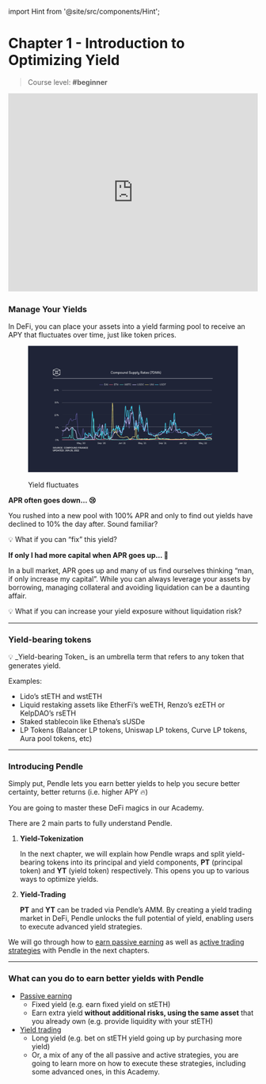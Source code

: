 import Hint from '@site/src/components/Hint';

# Chapter 1 - Introduction to Optimizing Yield

> Course level: **#beginner**

<iframe height="400" width="100%" src="https://www.youtube.com/embed/SyjPDpjU6-s" title="Video" frameBorder="0" allow="accelerometer; autoplay; clipboard-write; encrypted-media; gyroscope; picture-in-picture" allowFullScreen></iframe>

### Manage Your Yields

In DeFi, you can place your assets into a yield farming pool to receive an APY that fluctuates over time, just like token prices.

<figure><img src="/pendle-academy/imgs/image (45).png" alt="" /><figcaption><p>Yield fluctuates</p></figcaption></figure>

**APR often goes down… 😢**

You rushed into a new pool with 100% APR and only to find out yields have declined to 10% the day after. Sound familiar?

<Hint style="info">
💡 What if you can “fix” this yield?
</Hint>

**If only I had more capital when APR goes up… 🤑**

In a bull market, APR goes up and many of us find ourselves thinking “man, if only increase my capital”. While you can always leverage your assets by borrowing, managing collateral and avoiding liquidation can be a daunting affair.

<Hint style="info">
💡 What if you can increase your yield exposure without liquidation risk?
</Hint>

***

### Yield-bearing tokens

<Hint style="info">
💡 _Yield-bearing Token_ is an umbrella term that refers to any token that generates yield.
</Hint>

Examples:

* Lido’s stETH and wstETH
* Liquid restaking assets like EtherFi’s weETH, Renzo’s ezETH or KelpDAO’s rsETH
* Staked stablecoin like Ethena’s sUSDe
* LP Tokens (Balancer LP tokens, Uniswap LP tokens, Curve LP tokens, Aura pool tokens, etc)

***

### Introducing Pendle

Simply put, Pendle lets you earn better yields to help you secure better certainty, better returns (i.e. higher APY 🔥)

_&#x59;_&#x6F;u are going to master these DeFi magics in our Academy.

There are 2 main parts to fully understand Pendle.

1.  **Yield-Tokenization**

    In the next chapter, we will explain how Pendle wraps and split yield-bearing tokens into its principal and yield components, **PT** (principal token) and **YT** (yield token) respectively. This opens you up to various ways to optimize yields.
2.  **Yield-Trading**

    **PT** and **YT** can be traded via Pendle’s AMM. By creating a yield trading market in DeFi, Pendle unlocks the full potential of yield, enabling users to execute advanced yield strategies.

We will go through how to [earn passive earning](../optimizing-yields-with-pendle/chapter-3.1-fixed-yield-on-pendle) as well as [active trading strategies](../optimizing-yields-with-pendle/chapter-4-yield-trading-basics-with-yt) with Pendle in the next chapters.

***

### What can you do to earn better yields with Pendle

* [Passive earning](../optimizing-yields-with-pendle/chapter-3.1-fixed-yield-on-pendle)
  * Fixed yield (e.g. earn fixed yield on stETH)
  * Earn extra yield **without additional risks, using the same asset** that you already own (e.g. provide liquidity with your stETH)
* [Yield trading](../optimizing-yields-with-pendle/chapter-4-yield-trading-basics-with-yt)
  * Long yield (e.g. bet on stETH yield going up by purchasing more yield)
  * Or, a mix of any of the all passive and active strategies, you are going to learn more on how to execute these strategies, including some advanced ones, in this Academy.
